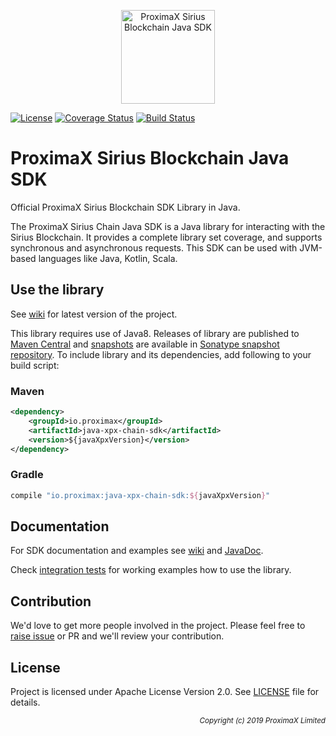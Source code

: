 <p align="center"><a href="https://github.com/proximax-storage" target="_blank"><img width="150" src="https://github.com/proximax-storage/java-xpx-chain-sdk/raw/master/docs/images/logo.jpg" alt="ProximaX Sirius Blockchain Java SDK"></a></p>

[![License](https://img.shields.io/badge/License-Apache%202.0-blue.svg)](https://opensource.org/licenses/Apache-2.0)
[![Coverage Status](https://coveralls.io/repos/github/proximax-storage/java-xpx-chain-sdk/badge.svg?branch=master)](https://coveralls.io/github/proximax-storage/java-xpx-chain-sdk?branch=master)
[![Build Status](https://travis-ci.com/proximax-storage/java-xpx-chain-sdk.svg?branch=master)](https://travis-ci.com/proximax-storage/java-xpx-chain-sdk)

# ProximaX Sirius Blockchain Java SDK #

Official ProximaX Sirius Blockchain SDK Library in Java.

The ProximaX Sirius Chain Java SDK is a Java library for interacting with the Sirius Blockchain. It provides a complete library set coverage, and supports synchronous and asynchronous requests. This SDK can be used with JVM-based languages like Java, Kotlin, Scala.

## Use the library ##

See [wiki](https://github.com/proximax-storage/java-xpx-chain-sdk/wiki) for latest version of the project.

This library requires use of Java8. Releases of library are published to [Maven Central](https://search.maven.org/search?q=a:java-xpx-chain-sdk) and [snapshots](https://oss.sonatype.org/content/repositories/snapshots/io/proximax/java-xpx-chain-sdk/) are available in [Sonatype snapshot repository](https://oss.sonatype.org/content/repositories/snapshots/). To include library and its dependencies, add following to your build script:

### Maven ###

```xml
<dependency>
    <groupId>io.proximax</groupId>
    <artifactId>java-xpx-chain-sdk</artifactId>
    <version>${javaXpxVersion}</version>
</dependency>
```

### Gradle ###

```gradle
compile "io.proximax:java-xpx-chain-sdk:${javaXpxVersion}"
```

## Documentation ##

For SDK documentation and examples see [wiki](https://github.com/proximax-storage/java-xpx-chain-sdk/wiki) and [JavaDoc](https://proximax-storage.github.io/java-xpx-chain-sdk/javadoc/).

Check [integration tests](https://github.com/proximax-storage/java-xpx-chain-sdk/tree/master/src/e2e/java/io/proximax/sdk) for working examples how to use the library.

## Contribution ##

We'd love to get more people involved in the project. Please feel free to [raise issue](https://github.com/proximax-storage/java-xpx-chain-sdk/issues/new) or PR and we'll review your contribution.
    
## License ##

Project is licensed under Apache License Version 2.0. See [LICENSE](https://github.com/proximax-storage/java-xpx-chain-sdk/blob/master/LICENSE) file for details.

<p align="right"><i><sub>Copyright (c) 2019 ProximaX Limited</sub></i></p>
